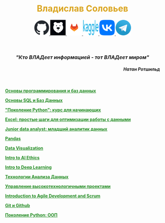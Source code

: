 <h1 align="center"> <span style="color:GoldenRod;"> Владислав Соловьев </span> </h1>

<h4 align="center"> <a href="https://github.com/VlaStitle1998"> <img src="GitHub.png" width="50" height="50" /> </a>
<a href="https://gitflic.ru/user/vlastitle1998"> <img src="GitFlic.png" width="50" height="50" /> </a>
<a href="https://gitlab.com/VlaStitle1998"> <img src="GitLab.png" width="50" height="50" /> </a>
<a href="https://www.kaggle.com/solovey1998"><img src="Kaggle.png" width="50" height="50" /> </a>
<a href="https://vk.com/vs18091998"> <img src="ВК.png" width="50" height="50" /> </a>
<a href="https://t.me/Vladislav_Solovev1998"> <img src="Telegram.png" width="50" height="50" /> </a> </h4>
<br>
<h3 align="center"> <i> "Кто ВЛАДеет информацией - тот ВЛАДеет миром" </i> </h3>

<h4 align="right"> <i> Натан Ротшильд </i> </h4> 
<br> <br>
<strong> <a href = "https://cloud.mail.ru/public/iiuN/rqryKRnG5">  <span style="color:ForestGreen; text-decoration: underline;"> Основы программирования и баз данных </span> </a> </strong>


<strong> <a href = "https://cloud.mail.ru/public/rUbi/H5nTxFcQo">  <span style="color:ForestGreen; text-decoration: underline;"> Основы SQL и Баз Данных </span> </a> </strong>


<strong> <a href = "https://cloud.mail.ru/public/6mUg/vVFEGkZHQ">  <span style="color:ForestGreen; text-decoration: underline;"> "Поколение Python": курс для начинающих </span> </a> </strong>


<strong> <a href = "https://cloud.mail.ru/public/ig3b/AZaVPbCme">  <span style="color:ForestGreen; text-decoration: underline;"> Excel: простые шаги для оптимизации работы с данными </span> </a> </strong>


<strong> <a href = "https://cloud.mail.ru/public/XrPR/tAfEr2kfP">  <span style="color:ForestGreen; text-decoration: underline;"> Junior data analyst: младший аналитик данных  </span> </a> </strong>


<strong> <a href = "https://cloud.mail.ru/public/YMXH/Lps7rkYab">  <span style="color:ForestGreen; text-decoration: underline;"> Pandas  </span> </a> </strong>


<strong> <a href = "https://cloud.mail.ru/public/9sMg/26wFMkcDB">  <span style="color:ForestGreen; text-decoration: underline;"> Data Visualization  </span> </a> </strong>


<strong> <a href = "https://cloud.mail.ru/public/qWoi/yVqTrkBy2">  <span style="color:ForestGreen; text-decoration: underline;"> Intro to AI Ethics  </span> </a> </strong>


<strong> <a href = "https://cloud.mail.ru/public/SALa/doj57hQ62">  <span style="color:ForestGreen; text-decoration: underline;"> Intro to Deep Learning  </span> </a> </strong>


<strong> <a href = "https://cloud.mail.ru/public/pjC2/KPmuHRd3A">   <span style="color:ForestGreen; text-decoration: underline;"> Технологии Анализа Данных  </span> </a> </strong>

<strong> <a href = "https://cloud.mail.ru/public/nTko/WAkYV2Avu">   <span style="color:ForestGreen; text-decoration: underline;"> Управление высокотехнологичными проектами </span> </a> </strong>

<strong> <a href = "https://cloud.mail.ru/public/RVac/Baz74nk3H">   <span style="color:ForestGreen; text-decoration: underline;"> Introduction to Agile Development and Scrum </span> </a> </strong>

<strong> <a href = "https://cloud.mail.ru/public/dcrV/DEbid7AbP"> <span style="color:ForestGreen; text-decoration: underline;"> Git и Github </span> </a> </strong>

<strong> <a href = "https://cloud.mail.ru/public/HaFW/MypX4Cz4J"> <span style="color:ForestGreen; text-decoration: underline;"> Поколение Python: ООП </span> </a> </strong>

<style>
div {
background-image: url("Фон4.jpeg");
background-size: cover;
height: 1525px;
}
</style>
